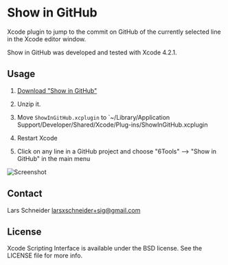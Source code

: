# Show in GitHub
Xcode plugin to jump to the commit on GitHub of the currently selected line in the Xcode editor window.

Show in GitHub was developed and tested with Xcode 4.2.1.

## Usage

1. [Download "Show in GitHub"](https://github.com/downloads/larsxschneider/ShowInGitHub/ShowInGitHub.zip)

2. Unzip it.

3. Move `ShowInGitHub.xcplugin` to `~/Library/Application Support/Developer/Shared/Xcode/Plug-ins/ShowInGitHub.xcplugin

3. Restart Xcode

4. Click on any line in a GitHub project and choose "6Tools" --> "Show in GitHub" in the main menu

![Screenshot](blob/master/Screenshot.png)

## Contact

Lars Schneider <larsxschneider+sig@gmail.com>


## License

Xcode Scripting Interface is available under the BSD license. See the LICENSE file for more info.
